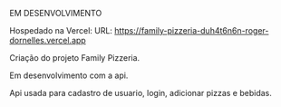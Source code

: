 EM DESENVOLVIMENTO 

Hospedado na Vercel:
URL: https://family-pizzeria-duh4t6n6n-roger-dornelles.vercel.app

Criação do projeto Family Pizzeria.

Em desenvolvimento com a api.

Api usada para cadastro de usuario, login, adicionar pizzas e bebidas.
